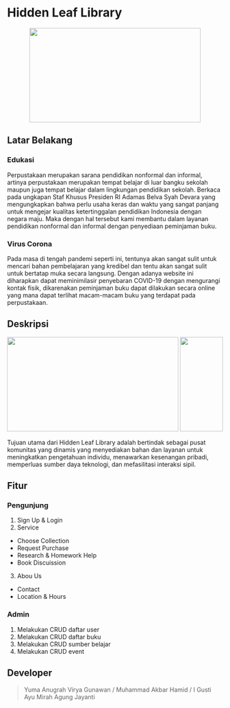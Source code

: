 # Hidden Leaf Library

<p align="center">
<img src="https://user-images.githubusercontent.com/72149133/178512260-7330118d-f5c8-47a8-aa40-0a9357ab2db7.jpg" width="400" height="220">
</p>

## Latar Belakang
### Edukasi
Perpustakaan merupakan sarana pendidikan nonformal dan informal, artinya perpustakaan merupakan tempat belajar di luar bangku sekolah maupun juga tempat belajar dalam lingkungan pendidikan sekolah. Berkaca pada ungkapan Staf Khusus Presiden RI Adamas Belva Syah Devara yang mengungkapkan bahwa perlu usaha keras dan waktu yang sangat panjang untuk mengejar kualitas ketertinggalan pendidikan Indonesia dengan negara maju. Maka dengan hal tersebut kami membantu dalam layanan pendidikan nonformal dan informal dengan penyediaan peminjaman buku.
### Virus Corona
Pada masa di tengah pandemi seperti ini, tentunya akan sangat sulit untuk mencari bahan pembelajaran yang kredibel dan tentu akan sangat sulit untuk bertatap muka secara langsung. Dengan adanya website ini diharapkan dapat meminimilasir penyebaran COVID-19 dengan mengurangi kontak fisik, dikarenakan peminjaman buku dapat dilakukan secara online yang mana dapat terlihat macam-macam buku yang terdapat pada perpustakaan.

## Deskripsi
<p align="center">
<img src="https://user-images.githubusercontent.com/72149133/178512792-0763dc13-ec05-4cae-bd0c-4fa1d74c38a8.png" width="400" height="220">
<img src="https://user-images.githubusercontent.com/72149133/178512816-70cf034a-9f3c-4f5c-b319-9a9162b43cbe.png" width="100" height="220">
</p>
Tujuan utama dari Hidden Leaf Library adalah bertindak sebagai pusat komunitas yang dinamis yang menyediakan bahan dan layanan untuk meningkatkan pengetahuan individu, menawarkan kesenangan pribadi, memperluas sumber daya teknologi, dan mefasilitasi interaksi sipil.

## Fitur
### Pengunjung
1. Sign Up & Login
2. Service
- Choose Collection
- Request Purchase
- Research & Homework Help
- Book Discuission
3. Abou Us
- Contact
- Location & Hours
### Admin
1. Melakukan CRUD daftar user
2. Melakukan CRUD daftar buku
3. Melakukan CRUD sumber belajar
4. Melakukan CRUD event

## Developer
> Yuma Anugrah Virya Gunawan / Muhammad Akbar Hamid / I Gusti Ayu Mirah Agung Jayanti
